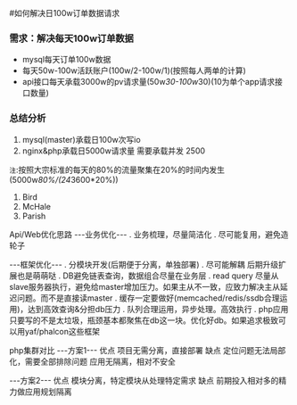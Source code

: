 #如何解决日100w订单数据请求

### 需求：解决每天100w订单数据
* mysql每天订单100w数据
* 每天50w-100w活跃账户(100w/2-100w/1)(按照每人两单的计算)
* api接口每天承载3000w的pv请求量(50w*30-100w*30)(10为单个app请求接口数量)

### 总结分析

1. mysql(master)承载日100w次写io
2. nginx&php承载日5000w请求量  需要承载并发 2500

`注`:按照大宗标准的每天的80%的流量聚集在20%的时间内发生(5000w*80%/(24*3600*20%))


1.  Bird
2.  McHale
3.  Parish

Api/Web优化思路
---业务优化---
. 业务梳理，尽量简洁化
. 尽可能复用，避免造轮子

---框架优化---
. 分模块开发(后期便于分离，单独部署)
. 尽可能解耦 后期升级扩展也是萌萌哒
. DB避免链表查询，数据组合尽量在业务层
. read query 尽量从slave服务器执行，避免给master增加压力。如果主从不一致，应致力解决主从延迟问题。而不是直接读master
. 缓存一定要做好(memcached/redis/ssdb合理运用)，达到高效查询&分担db压力
. 队列合理运用，异步处理。高效执行
. php应用只要写的不是太垃圾，瓶颈基本都聚焦在db这一块。优化好db。如果追求极致可以用yaf/phalcon这些框架




php集群对比
---方案1---
优点
项目无需分离，直接部署
缺点
定位问题无法局部化，需要全部排除问题
应用无隔离，相对不安全

---方案2---
优点
模块分离，特定模块从处理特定需求
缺点
前期投入相对多的精力做应用规划隔离